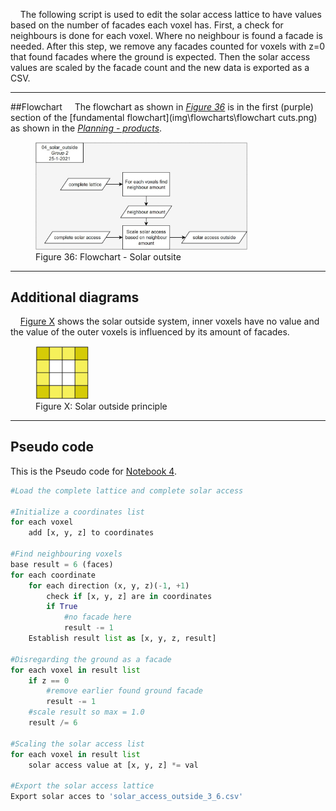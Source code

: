 &nbsp;&nbsp;&nbsp;&nbsp;The following script is used to edit the solar access lattice to have values based on the number of facades each voxel has. First, a check for neighbours is done for each voxel. Where no neighbour is found a facade is needed. 
After this step, we remove any facades counted for voxels with z=0 that found facades where the ground is expected.
Then the solar access values are scaled by the facade count and the new data is exported as a CSV.

-------
##Flowchart
&nbsp;&nbsp;&nbsp;&nbsp;The flowchart as shown in *[Figure 36](img\flowcharts\04_solar_outside.jpg)* is in the first (purple) section of the [fundamental flowchart](img\flowcharts\flowchart cuts.png) as shown in the [*Planning - products*](/a1.1_Product/#fundamental-flowchart).

<figure>
  <img src="..\img\flowcharts\04_solar_outside.jpg" alt="Flowchart - Solar outsite" style="width:80%; height:80%;">
  <figcaption>Figure 36: Flowchart - Solar outsite</figcaption>
</figure>

------------
## Additional diagrams
&nbsp;&nbsp;&nbsp;&nbsp;[Figure X](img\overige\solar_outside_1.jpg) shows the solar outside system, inner voxels have no value and the value of the outer voxels is influenced by its amount of facades.

<figure>
  <img src="..\img\overige\solar_outside_1.jpg" alt="Solar outside principle" style="width:20%; height:20%;">
  <figcaption>Figure X: Solar outside principle</figcaption>
</figure>

---------------
## Pseudo code 
This is the Pseudo code for [Notebook 4](notebooks\04_solar_outside.ipynb).

```Python
#Load the complete lattice and complete solar access

#Initialize a coordinates list
for each voxel
    add [x, y, z] to coordinates

#Find neighbouring voxels
base result = 6 (faces)
for each coordinate
    for each direction (x, y, z)(-1, +1)
        check if [x, y, z] are in coordinates
        if True
            #no facade here
            result -= 1
    Establish result list as [x, y, z, result]

#Disregarding the ground as a facade
for each voxel in result list
    if z == 0
        #remove earlier found ground facade
        result -= 1
    #scale result so max = 1.0
    result /= 6

#Scaling the solar access list
for each voxel in result list 
    solar access value at [x, y, z] *= val

#Export the solar access lattice
Export solar acces to 'solar_access_outside_3_6.csv'
```
